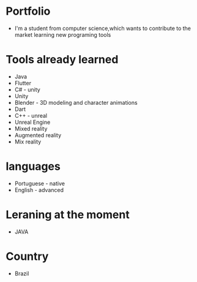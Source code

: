 # Portfolio

* I'm a student from computer science,which wants to contribute to the market learning new programing tools

# Tools already learned

* Java
* Flutter
* C# - unity
* Unity
* Blender - 3D modeling and character animations 
* Dart
* C++ - unreal
* Unreal Engine
* Mixed reality
* Augmented reality
* Mix reality

# languages
 * Portuguese - native
 * English - advanced

# Leraning at the moment 

* JAVA

# Country 
 * Brazil
 
